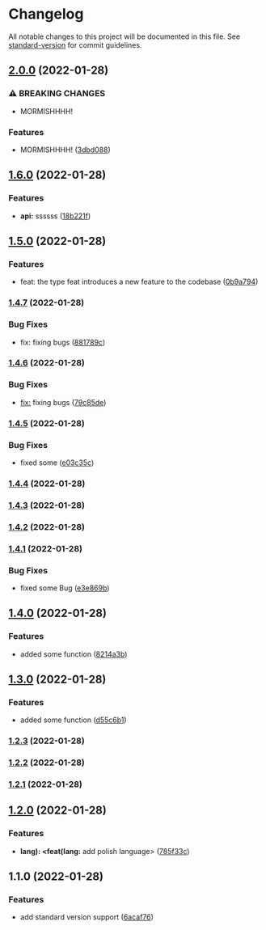 # Changelog

All notable changes to this project will be documented in this file. See [standard-version](https://github.com/conventional-changelog/standard-version) for commit guidelines.

## [2.0.0](https://github.com/NAPRINAR/commitTest/compare/v1.6.0...v2.0.0) (2022-01-28)


### ⚠ BREAKING CHANGES

* MORMISHHHH!

### Features

* MORMISHHHH! ([3dbd088](https://github.com/NAPRINAR/commitTest/commit/3dbd088e03823b586592c34b6d829e82cd4c6d66))

## [1.6.0](https://github.com/NAPRINAR/commitTest/compare/v1.5.0...v1.6.0) (2022-01-28)


### Features

* **api:** ssssss ([18b221f](https://github.com/NAPRINAR/commitTest/commit/18b221f9345ec74291bff450785993b23e9ad461))

## [1.5.0](https://github.com/NAPRINAR/commitTest/compare/v1.4.7...v1.5.0) (2022-01-28)


### Features

* feat:  the type feat introduces a new feature to the codebase ([0b9a794](https://github.com/NAPRINAR/commitTest/commit/0b9a79462b4e0584cbfe1d290aee4feeef4c93c0))

### [1.4.7](https://github.com/NAPRINAR/commitTest/compare/v1.4.6...v1.4.7) (2022-01-28)


### Bug Fixes

* fix: fixing bugs ([881789c](https://github.com/NAPRINAR/commitTest/commit/881789c856e02197e6739ca23a34c616d1b5c43e))

### [1.4.6](https://github.com/NAPRINAR/commitTest/compare/v1.4.5...v1.4.6) (2022-01-28)


### Bug Fixes

* <fix:> fixing bugs ([79c85de](https://github.com/NAPRINAR/commitTest/commit/79c85de6df65faf9f70d9a217988f21a6f259d86))

### [1.4.5](https://github.com/NAPRINAR/commitTest/compare/v1.4.4...v1.4.5) (2022-01-28)


### Bug Fixes

* fixed some ([e03c35c](https://github.com/NAPRINAR/commitTest/commit/e03c35cfb69a5171f418b8281757cdbbf50bea64))

### [1.4.4](https://github.com/NAPRINAR/commitTest/compare/v1.4.3...v1.4.4) (2022-01-28)

### [1.4.3](https://github.com/NAPRINAR/commitTest/compare/v1.4.2...v1.4.3) (2022-01-28)

### [1.4.2](https://github.com/NAPRINAR/commitTest/compare/v1.4.1...v1.4.2) (2022-01-28)

### [1.4.1](https://github.com/NAPRINAR/commitTest/compare/v1.4.0...v1.4.1) (2022-01-28)


### Bug Fixes

* fixed some Bug ([e3e869b](https://github.com/NAPRINAR/commitTest/commit/e3e869bf091da411373e8444e0cb4b5c0e4c3ed5))

## [1.4.0](https://github.com/NAPRINAR/commitTest/compare/v1.3.0...v1.4.0) (2022-01-28)


### Features

* added some function ([8214a3b](https://github.com/NAPRINAR/commitTest/commit/8214a3b02e1cbc78ded0303f9fa504bacc3fbcfc))

## [1.3.0](https://github.com/NAPRINAR/commitTest/compare/v1.2.3...v1.3.0) (2022-01-28)


### Features

* added some function ([d55c6b1](https://github.com/NAPRINAR/commitTest/commit/d55c6b165bc756274c563428ee6f8ff2cefd64f0))

### [1.2.3](https://github.com/NAPRINAR/commitTest/compare/v1.2.2...v1.2.3) (2022-01-28)

### [1.2.2](https://github.com/NAPRINAR/commitTest/compare/v1.2.1...v1.2.2) (2022-01-28)

### [1.2.1](https://github.com/NAPRINAR/commitTest/compare/v1.2.0...v1.2.1) (2022-01-28)

## [1.2.0](https://github.com/NAPRINAR/commitTest/compare/v1.1.0...v1.2.0) (2022-01-28)


### Features

* **lang): <feat(lang:** add polish language> ([785f33c](https://github.com/NAPRINAR/commitTest/commit/785f33c2bc5633591d4f9baa9eb43d7599e5e048))

## 1.1.0 (2022-01-28)


### Features

* add standard version support ([6acaf76](https://github.com/NAPRINAR/commitTest/commit/6acaf7664f9eec023aebd57879c8eb1dc137d1fe))
